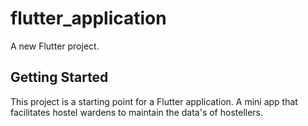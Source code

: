 # flutter_application

A new Flutter project.

## Getting Started

This project is a starting point for a Flutter application.
A mini app that facilitates hostel wardens to maintain the data's of hostellers.

